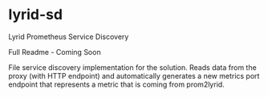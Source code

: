 # lyrid-sd
Lyrid Prometheus Service Discovery

Full Readme - Coming Soon

File service discovery implementation for the solution. Reads data from the proxy (with HTTP endpoint) and automatically generates a new metrics port endpoint  that represents a metric that is coming from prom2lyrid.
